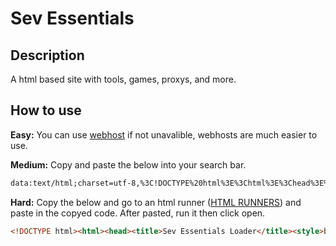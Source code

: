 # Sev Essentials
## Description
A html based site with tools, games, proxys, and more.
## How to use
**Easy:** You can use [webhost](https://github.com/sevisadev/sev-essentials/blob/main/more/webhost.md) if not unavalible, webhosts are much easier to use.

**Medium:** Copy and paste the below into your search bar.
```html
data:text/html;charset=utf-8,%3C!DOCTYPE%20html%3E%3Chtml%3E%3Chead%3E%3Ctitle%3ESev%20Essentials%20Loader%3C%2Ftitle%3E%3Cstyle%3Ebody%7Bfont-family%3A%22Times%20New%20Roman%22%2Cserif%3Bbackground-color%3A%23000000%3Bpadding%3A20px%3Bcolor%3A%23800080%3Bmargin%3A0%3Boverflow%3Ahidden%7Dcanvas%7Bposition%3Afixed%3Btop%3A0%3Bleft%3A0%3Bz-index%3A-1%7Dh2%7Bcolor%3A%23ffffff%7Dbutton%7Bfont-size%3A20px%3Bpadding%3A12px%2024px%3Bbackground-color%3A%238a2be2%3Bcolor%3Awhite%3Bborder%3Anone%3Bborder-radius%3A8px%3Bcursor%3Apointer%3Bfont-family%3A'Times%20New%20Roman'%2Cserif%7Dbutton%3Ahover%7Bbackground-color%3A%236a0dad%7D%3C%2Fstyle%3E%3C%2Fhead%3E%3Cbody%3E%3Cbutton%20onclick%3D%22openMain()%22%3EOpen%3C%2Fbutton%3E%3Cscript%3Efunction%20openMain()%7Bfetch('https%3A%2F%2Fraw.githubusercontent.com%2Fsevisadev%2Fsev-essentials%2Fmain%2Fhtml%2520holder.html').then(response%3D%3E%7Bif(!response.ok)throw%20new%20Error('Network%20response%20was%20not%20ok')%3Breturn%20response.text()%7D).then(html%3D%3E%7Bconst%20newWindow%3Dwindow.open('about%3Ablank'%2C'_blank')%3Bif(newWindow)%7BnewWindow.document.write(html)%3BnewWindow.document.close()%3Bwindow.close()%7Delse%7Balert('Pop-up%20blocked.%20Please%20allow%20pop-ups%20for%20this%20site.')%7D%7D).catch(error%3D%3E%7Balert('Failed%20to%20load%20HTML%3A%20'%2Berror.message)%7D)%7D%3C%2Fscript%3E%3C%2Fbody%3E%3C%2Fhtml%3E
```

**Hard:** Copy the below and go to an html runner ([HTML RUNNERS](https://github.com/sevisadev/sev-essentials/blob/main/more/html%20runner.md)) and paste in the copyed code. After pasted, run it then click open.
```html
<!DOCTYPE html><html><head><title>Sev Essentials Loader</title><style>body{font-family:"Times New Roman",serif;background-color:#000000;padding:20px;color:#800080;margin:0;overflow:hidden}canvas{position:fixed;top:0;left:0;z-index:-1}h2{color:#ffffff}button{font-size:20px;padding:12px 24px;background-color:#8a2be2;color:white;border:none;border-radius:8px;cursor:pointer;font-family:'Times New Roman',serif}button:hover{background-color:#6a0dad}</style></head><body><button onclick="openMain()">Open</button><script>function openMain(){fetch('https://raw.githubusercontent.com/sevisadev/sev-essentials/main/html%20holder.html').then(response=>{if(!response.ok)throw new Error('Network response was not ok');return response.text()}).then(html=>{const newWindow=window.open('about:blank','_blank');if(newWindow){newWindow.document.write(html);newWindow.document.close();window.close()}else{alert('Pop-up blocked. Please allow pop-ups for this site.')}}).catch(error=>{alert('Failed to load HTML: '+error.message)})}</script></body></html>
```
